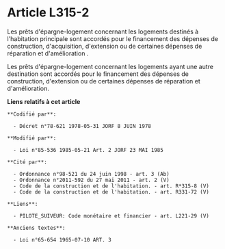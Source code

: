 # Article L315-2

Les prêts d'épargne-logement concernant les logements destinés à l'habitation principale  sont accordés pour le financement
des dépenses de construction, d'acquisition, d'extension ou de certaines dépenses de réparation et d'amélioration .

Les prêts d'épargne-logement concernant les logements ayant une autre destination sont accordés pour le financement des
dépenses de construction, d'extension ou de certaines dépenses de réparation et d'amélioration.

**Liens relatifs à cet article**

	**Codifié par**:

	  - Décret n°78-621 1978-05-31 JORF 8 JUIN 1978

	**Modifié par**:

	  - Loi n°85-536 1985-05-21 Art. 2 JORF 23 MAI 1985

	**Cité par**:

	  - Ordonnance n°98-521 du 24 juin 1998 - art. 3 (Ab)
	  - Ordonnance n°2011-592 du 27 mai 2011 - art. 2 (V)
	  - Code de la construction et de l'habitation. - art. R*315-8 (V)
	  - Code de la construction et de l'habitation. - art. R331-72 (V)

	**Liens**:

	  - PILOTE_SUIVEUR: Code monétaire et financier - art. L221-29 (V)

	**Anciens textes**:

	  - Loi n°65-654 1965-07-10 ART. 3
